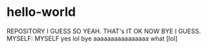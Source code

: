 # hello-world
REPOSITORY I GUESS
SO YEAH.
THAT's IT
OK NOW BYE I GUESS.
MYSELF:
MYSELF
yes lol bye
aaaaaaaaaaaaaaaa
what
[lol]
